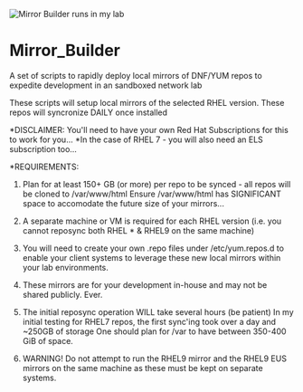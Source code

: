 ![Mirror Builder runs in my lab](https://github.com/mattstonge/Mirror_Builder/blob/main/lab.jpg)



# Mirror_Builder
A set of scripts to rapidly deploy local mirrors of DNF/YUM repos to expedite development in an sandboxed network lab

These scripts will setup local mirrors of the selected RHEL version.
These repos will syncronize DAILY once installed


*DISCLAIMER: You'll need to have your own Red Hat Subscriptions for this to work for you...
            *In the case of RHEL 7 - you will also need an ELS subscription too...


*REQUIREMENTS:  

1) Plan for at least 150+ GB (or more) per repo to be synced - all repos will be cloned to /var/www/html 
Ensure /var/www/html has SIGNIFICANT space to accomodate the future size of your mirrors...

2) A separate machine or VM is required for each RHEL version (i.e. you cannot reposync both RHEL * & RHEL9 on the same machine)

3) You will need to create your own .repo files under /etc/yum.repos.d to enable your client systems to leverage these new local mirrors within your lab environments.

4) These mirrors are for your development in-house and may not be shared publicly. Ever.

5) The initial reposync operation WILL take several hours (be patient)
In my initial testing for RHEL7 repos, the first sync'ing took over a day and ~250GB of storage 
One should plan for /var to have between 350-400 GiB of space.

6) WARNING! Do not attempt to run the RHEL9 mirror and the RHEL9 EUS mirrors on the same machine as these must be kept on separate systems.

